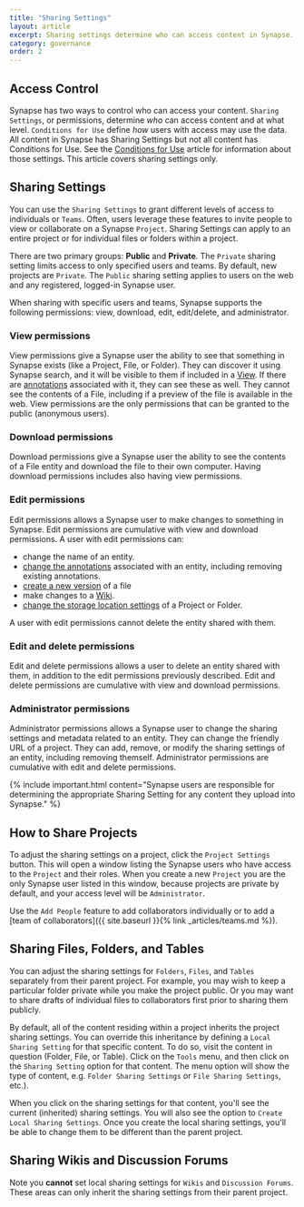 ```yaml
---
title: "Sharing Settings"
layout: article
excerpt: Sharing settings determine who can access content in Synapse.
category: governance
order: 2
---
```


## Access Control

Synapse has two ways to control who can access your content. `Sharing Settings`, or permissions, determine _who_ can access content and at what level. `Conditions for Use` define _how_ users with access may use the data. All content in Synapse has Sharing Settings but not all content has Conditions for Use. See the [Conditions for Use](/articles/access_controls.html) article for information about those settings. This article covers sharing settings only.

<a name="sharing-setting"></a>

## Sharing Settings

You can use the `Sharing Settings` to grant different levels of access to individuals or `Teams`. Often, users leverage these features to invite people to view or collaborate on a Synapse `Project`. Sharing Settings can apply to an entire project or for individual files or folders within a project.

There are two primary groups: **Public** and **Private**. The `Private` sharing setting limits access to only specified users and teams. By default, new projects are `Private`. The `Public` sharing setting applies to users on the web and any registered, logged-in Synapse user.

When sharing with specific users and teams, Synapse supports the following permissions: view, download, edit, edit/delete, and administrator.

### View permissions

View permissions give a Synapse user the ability to see that something in Synapse exists (like a Project, File, or Folder). They can discover it using Synapse search, and it will be visible to them if included in a [View](articles/views.html). If there are [annotations](https://docs.synapse.org/articles/annotation_and_query.html) associated with it, they can see these as well. They cannot see the contents of a File, including if a preview of the file is available in the web. View permissions are the only permissions that can be granted to the public (anonymous users).

### Download permissions

Download permissions give a Synapse user the ability to see the contents of a File entity and download the file to their own computer. Having download permissions includes also having view permissions.

### Edit permissions

Edit permissions allows a Synapse user to make changes to something in Synapse. Edit permissions are cumulative with view and download permissions. A user with edit permissions can:

- change the name of an entity.
- [change the annotations](/articles/annotation_and_query.html#modifying-annotations) associated with an entity, including removing existing annotations.
- [create a new version](/articles/files_and_versioning.html#uploading-a-new-version) of a file
- make changes to a [Wiki](/articles/wikis.html).
- [change the storage location settings](/articles/custom_storage_location.html) of a Project or Folder.

A user with edit permissions cannot delete the entity shared with them.

### Edit and delete permissions

Edit and delete permissions allows a user to delete an entity shared with them, in addition to the edit permissions previously described. Edit and delete permissions are cumulative with view and download permissions.

### Administrator permissions

Administrator permissions allows a Synapse user to change the sharing settings and metadata related to an entity. They can change the friendly URL of a project. They can add, remove, or modify the sharing settings of an entity, including removing themself. Administrator permissions are cumulative with edit and delete permissions.

{% include important.html content="Synapse users are responsible for determining the appropriate Sharing Setting for any content they upload into Synapse." %}

<a name="how-to-share-content"></a>

## How to Share Projects

To adjust the sharing settings on a project, click the `Project Settings` button. This will open a window listing the Synapse users who have access to the `Project` and their roles. When you create a new `Project` you are the only Synapse user listed in this window, because projects are private by default, and your access level will be `Administrator`.

Use the `Add People` feature to add collaborators individually or to add a [team of collaborators]({{ site.baseurl }}{% link _articles/teams.md %}).

<a name="share-files-folders-and-tables"></a>

## Sharing Files, Folders, and Tables

You can adjust the sharing settings for `Folders`, `Files`, and `Tables` separately from their parent project. For example, you may wish to keep a particular folder private while you make the project public. Or you may want to share drafts of individual files to collaborators first prior to sharing them publicly.

By default, all of the content residing within a project inherits the project sharing settings. You can override this inheritance by defining a `Local Sharing Setting` for that specific content. To do so, visit the content in question (Folder, File, or Table). Click on the `Tools` menu, and then click on the `Sharing Setting` option for that content. The menu option will show the type of content, e.g. `Folder Sharing Settings` or `File Sharing Settings`, etc.).

When you click on the sharing settings for that content, you'll see the current (inherited) sharing settings. You will also see the option to `Create Local Sharing Settings`. Once you create the local sharing settings, you'll be able to change them to be different than the parent project.

## Sharing Wikis and Discussion Forums

Note you **cannot** set local sharing settings for `Wikis` and `Discussion Forums`. These areas can only inherit the sharing settings from their parent project.
